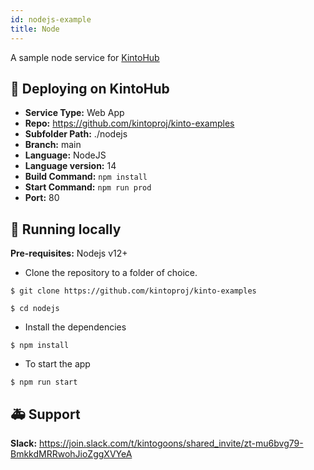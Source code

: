 ```yaml
---
id: nodejs-example
title: Node
---
```


A sample node service for [KintoHub](https://kintohub.com)

## :rocket: Deploying on KintoHub

- **Service Type:** Web App
- **Repo:** https://github.com/kintoproj/kinto-examples
- **Subfolder Path:** ./nodejs
- **Branch:** main
- **Language:** NodeJS
- **Language version:** 14
- **Build Command:** `npm install`
- **Start Command:** `npm run prod`
- **Port:** 80

## :hammer: Running locally

**Pre-requisites:** Nodejs v12+

- Clone the repository to a folder of choice.

```
$ git clone https://github.com/kintoproj/kinto-examples

$ cd nodejs
```

- Install the dependencies

```
$ npm install
```

- To start the app

```
$ npm run start
```

## :ambulance: Support

**Slack:** https://join.slack.com/t/kintogoons/shared_invite/zt-mu6bvg79-BmkkdMRRwohJioZggXVYeA
